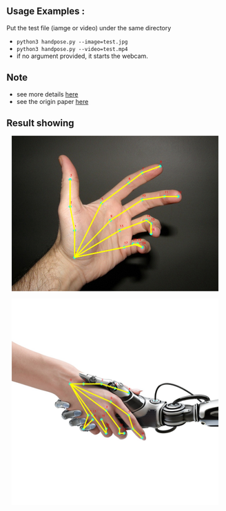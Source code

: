 ## Usage Examples :
Put the test file (iamge or video) under the same directory   
   
 - `python3 handpose.py --image=test.jpg`   
 - `python3 handpose.py --video=test.mp4`   
 - if no argument provided, it starts the webcam.
 
## Note
 - see more details [here](https://github.com/CMU-Perceptual-Computing-Lab/openpose/blob/master/doc/output.md#hand-output-format)
 - see the origin paper [here](https://arxiv.org/abs/1704.07809)
 
## Result showing
<p align="center">
    <img src="https://github.com/LZQthePlane/OpenPose-Rebuilt-Python/blob/master/hand-estimator-using-caffemodel/test_out/hand_out.jpg", width="480">
</p>
<p align="center">
    <img src="https://github.com/LZQthePlane/OpenPose-Rebuilt-Python/blob/master/hand-estimator-using-caffemodel/test_out/shake_out.jpg", width="480">
</p>
